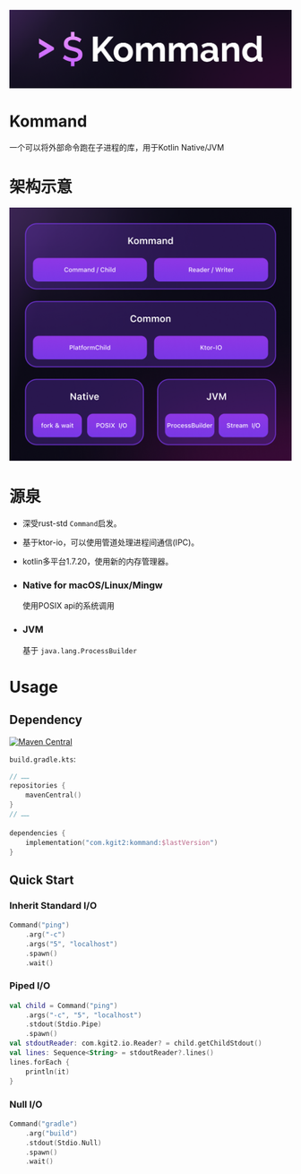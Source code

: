 ![logo](https://raw.githubusercontent.com/floater-git/Artist/main/kommand/logo.png)

# Kommand
一个可以将外部命令跑在子进程的库，用于Kotlin Native/JVM

# 架构示意

![architecture](https://raw.githubusercontent.com/floater-git/Artist/main/kommand/architecture.png)

# 源泉
- 深受rust-std `Command`启发。
- 基于ktor-io，可以使用管道处理进程间通信(IPC)。
- kotlin多平台1.7.20，使用新的内存管理器。

- ### Native for macOS/Linux/Mingw

    使用POSIX api的系统调用

- ### JVM

    基于 `java.lang.ProcessBuilder`

# Usage

## Dependency

[![Maven Central](https://maven-badges.herokuapp.com/maven-central/com.kgit2/kommand/badge.svg)](https://maven-badges.herokuapp.com/maven-central/com.kgit2/kommand)

`build.gradle.kts`:

```kotlin
// ……
repositories {
    mavenCentral()
}
// ……

dependencies {
    implementation("com.kgit2:kommand:$lastVersion")
}

```

## Quick Start

### Inherit Standard I/O

```kotlin
Command("ping")
    .arg("-c")
    .args("5", "localhost")
    .spawn()
    .wait()
```

### Piped I/O

```kotlin
val child = Command("ping")
    .args("-c", "5", "localhost")
    .stdout(Stdio.Pipe)
    .spawn()
val stdoutReader: com.kgit2.io.Reader? = child.getChildStdout()
val lines: Sequence<String> = stdoutReader?.lines()
lines.forEach { 
    println(it)
}
```

### Null I/O

```kotlin
Command("gradle")
    .arg("build")
    .stdout(Stdio.Null)
    .spawn()
    .wait()
```
